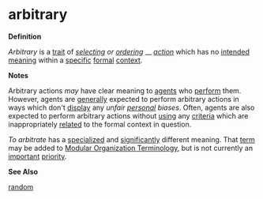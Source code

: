 # arbitrary

**Definition**

_Arbitrary_ is a [trait](https://github.com/gcassel/Modular-Organization-Terminology/blob/master/terms/trait.md) of [_selecting_](https://github.com/gcassel/Modular-Organization-Terminology/blob/master/terms/select.md) _or_ [_ordering_](https://github.com/gcassel/Modular-Organization-Terminology/blob/master/terms/order.md) __ [_action_](https://github.com/gcassel/Modular-Organization-Terminology/blob/master/terms/act.md) which has no [intended](https://github.com/gcassel/Modular-Organization-Terminology/blob/master/terms/intend.md) [meaning](https://github.com/gcassel/Modular-Organization-Terminology/blob/master/terms/mean.md) within a [specific](https://github.com/gcassel/Modular-Organization-Terminology/blob/master/terms/specific.md) [formal](https://github.com/gcassel/Modular-Organization-Terminology/blob/master/terms/form.md) [context](https://github.com/gcassel/Modular-Organization-Terminology/blob/master/terms/context.md).

**Notes**

Arbitrary actions _may_ have clear meaning to [agents](https://github.com/gcassel/Modular-Organization-Terminology/blob/master/terms/agent.md) who [perform](https://github.com/gcassel/Modular-Organization-Terminology/blob/master/terms/perform.md) them. However, agents are [generally](https://github.com/gcassel/Modular-Organization-Terminology/blob/master/terms/generic.md) expected to perform arbitrary actions in ways which don't [display](https://github.com/gcassel/Modular-Organization-Terminology/blob/master/terms/display.md) any _unfair_ [_personal_](https://github.com/gcassel/Modular-Organization-Terminology/blob/master/terms/personal.md) _biases_. Often, agents are also expected to perform arbitrary actions without [using](https://github.com/gcassel/Modular-Organization-Terminology/blob/master/terms/use.md) any [criteria](https://github.com/gcassel/Modular-Organization-Terminology/blob/master/terms/criterion.md) which are inappropriately [related](https://github.com/gcassel/Modular-Organization-Terminology/blob/master/terms/relate.md) to the formal context in question.

_To arbitrate_ has a [specialized](https://github.com/gcassel/Modular-Organization-Terminology/blob/master/terms/specialize.md) and [significantly](https://github.com/gcassel/Modular-Organization-Terminology/blob/master/terms/significance.md) different meaning. That [term](https://github.com/gcassel/Modular-Organization-Terminology/blob/master/terms/term.md) may be added to [Modular Organization Terminology](https://github.com/gcassel/Modular-Organization-Terminology/), but is not currently an [important](https://github.com/gcassel/Modular-Organization-Terminology/blob/master/terms/importance.md) [priority](https://github.com/gcassel/Modular-Organization-Terminology/blob/master/terms/prioritize.md).

**See Also**

[random](https://github.com/gcassel/Modular-Organization-Terminology/blob/master/terms/random.md)
